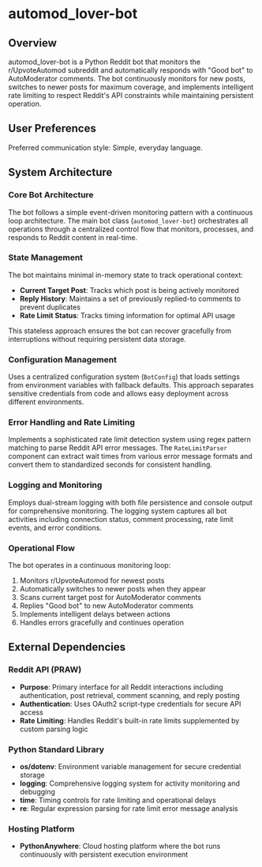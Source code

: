 # automod_lover-bot

## Overview

automod_lover-bot is a Python Reddit bot that monitors the r/UpvoteAutomod subreddit and automatically responds with "Good bot" to AutoModerator comments. The bot continuously monitors for new posts, switches to newer posts for maximum coverage, and implements intelligent rate limiting to respect Reddit's API constraints while maintaining persistent operation.

## User Preferences

Preferred communication style: Simple, everyday language.

## System Architecture

### Core Bot Architecture
The bot follows a simple event-driven monitoring pattern with a continuous loop architecture. The main bot class (`automod_lover-bot`) orchestrates all operations through a centralized control flow that monitors, processes, and responds to Reddit content in real-time.

### State Management
The bot maintains minimal in-memory state to track operational context:
- **Current Target Post**: Tracks which post is being actively monitored
- **Reply History**: Maintains a set of previously replied-to comments to prevent duplicates
- **Rate Limit Status**: Tracks timing information for optimal API usage

This stateless approach ensures the bot can recover gracefully from interruptions without requiring persistent data storage.

### Configuration Management
Uses a centralized configuration system (`BotConfig`) that loads settings from environment variables with fallback defaults. This approach separates sensitive credentials from code and allows easy deployment across different environments.

### Error Handling and Rate Limiting
Implements a sophisticated rate limit detection system using regex pattern matching to parse Reddit API error messages. The `RateLimitParser` component can extract wait times from various error message formats and convert them to standardized seconds for consistent handling.

### Logging and Monitoring
Employs dual-stream logging with both file persistence and console output for comprehensive monitoring. The logging system captures all bot activities including connection status, comment processing, rate limit events, and error conditions.

### Operational Flow
The bot operates in a continuous monitoring loop:
1. Monitors r/UpvoteAutomod for newest posts
2. Automatically switches to newer posts when they appear
3. Scans current target post for AutoModerator comments
4. Replies "Good bot" to new AutoModerator comments
5. Implements intelligent delays between actions
6. Handles errors gracefully and continues operation

## External Dependencies

### Reddit API (PRAW)
- **Purpose**: Primary interface for all Reddit interactions including authentication, post retrieval, comment scanning, and reply posting
- **Authentication**: Uses OAuth2 script-type credentials for secure API access
- **Rate Limiting**: Handles Reddit's built-in rate limits supplemented by custom parsing logic

### Python Standard Library
- **os/dotenv**: Environment variable management for secure credential storage
- **logging**: Comprehensive logging system for activity monitoring and debugging
- **time**: Timing controls for rate limiting and operational delays
- **re**: Regular expression parsing for rate limit error message analysis

### Hosting Platform
- **PythonAnywhere**: Cloud hosting platform where the bot runs continuously with persistent execution environment